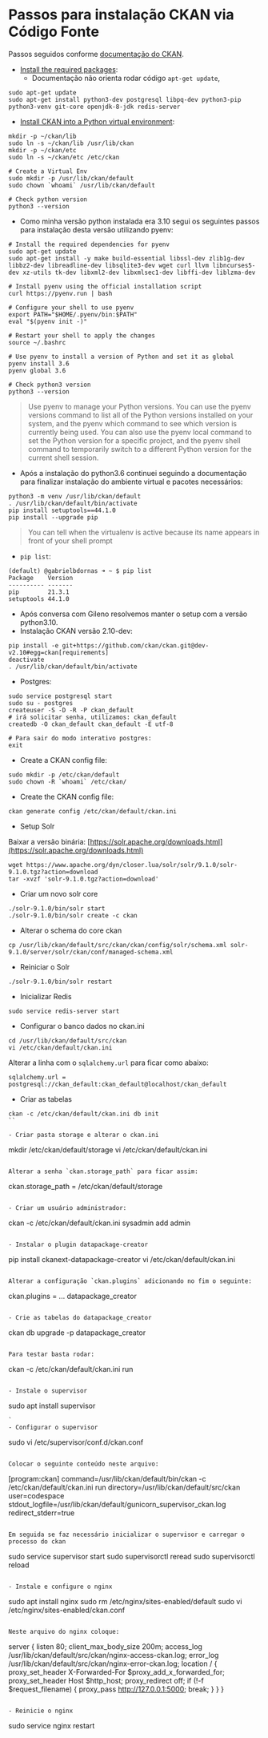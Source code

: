 # Passos para instalação CKAN via Código Fonte

Passos seguidos conforme [documentação do CKAN](https://docs.ckan.org/en/2.9/maintaining/installing/install-from-source.html#installing-ckan-from-source).

- [Install the required packages](https://docs.ckan.org/en/2.9/maintaining/installing/install-from-source.html#install-the-required-packages):
  - Documentação não orienta rodar código `apt-get update`, 

```
sudo apt-get update
sudo apt-get install python3-dev postgresql libpq-dev python3-pip python3-venv git-core openjdk-8-jdk redis-server
```

- [Install CKAN into a Python virtual environment](https://docs.ckan.org/en/2.9/maintaining/installing/install-from-source.html#install-ckan-into-a-python-virtual-environment):

```
mkdir -p ~/ckan/lib
sudo ln -s ~/ckan/lib /usr/lib/ckan
mkdir -p ~/ckan/etc
sudo ln -s ~/ckan/etc /etc/ckan

# Create a Virtual Env
sudo mkdir -p /usr/lib/ckan/default
sudo chown `whoami` /usr/lib/ckan/default

# Check python version
python3 --version
```

- Como minha versão python instalada era 3.10 segui os seguintes passos para instalação desta versão utilizando pyenv:

```
# Install the required dependencies for pyenv
sudo apt-get update
sudo apt-get install -y make build-essential libssl-dev zlib1g-dev libbz2-dev libreadline-dev libsqlite3-dev wget curl llvm libncurses5-dev xz-utils tk-dev libxml2-dev libxmlsec1-dev libffi-dev liblzma-dev

# Install pyenv using the official installation script
curl https://pyenv.run | bash

# Configure your shell to use pyenv
export PATH="$HOME/.pyenv/bin:$PATH"
eval "$(pyenv init -)"

# Restart your shell to apply the changes
source ~/.bashrc

# Use pyenv to install a version of Python and set it as global
pyenv install 3.6
pyenv global 3.6

# Check python3 version
python3 --version
```
> Use pyenv to manage your Python versions. You can use the pyenv versions command to list all of the Python versions installed on your system, and the pyenv which command to see which version is currently being used. You can also use the pyenv local command to set the Python version for a specific project, and the pyenv shell command to temporarily switch to a different Python version for the current shell session.

- Após a instalação do python3.6 continuei seguindo a documentação para finalizar instalação do ambiente virtual e pacotes necessários:

```
python3 -m venv /usr/lib/ckan/default
. /usr/lib/ckan/default/bin/activate
pip install setuptools==44.1.0
pip install --upgrade pip
```

> You can tell when the virtualenv is active because its name appears in front of your shell prompt

- `pip list`:

```
(default) @gabrielbdornas ➜ ~ $ pip list
Package    Version
---------- -------
pip        21.3.1
setuptools 44.1.0
```

- Após conversa com Gileno resolvemos manter o setup com a versão python3.10.
- Instalação CKAN versão 2.10-dev:

```
pip install -e git+https://github.com/ckan/ckan.git@dev-v2.10#egg=ckan[requirements]
deactivate
. /usr/lib/ckan/default/bin/activate
```

- Postgres:

```
sudo service postgresql start
sudo su - postgres
createuser -S -D -R -P ckan_default
# irá solicitar senha, utilizamos: ckan_default
createdb -O ckan_default ckan_default -E utf-8

# Para sair do modo interativo postgres:
exit
```

- Create a CKAN config file:

```
sudo mkdir -p /etc/ckan/default
sudo chown -R `whoami` /etc/ckan/
```

- Create the CKAN config file:

```
ckan generate config /etc/ckan/default/ckan.ini
```

- Setup Solr

Baixar a versão binária: [https://solr.apache.org/downloads.html](https://solr.apache.org/downloads.html)

```
wget https://www.apache.org/dyn/closer.lua/solr/solr/9.1.0/solr-9.1.0.tgz?action=download
tar -xvzf 'solr-9.1.0.tgz?action=download'
```

- Criar um novo solr core

```
./solr-9.1.0/bin/solr start
./solr-9.1.0/bin/solr create -c ckan
```

- Alterar o schema do core ckan

```
cp /usr/lib/ckan/default/src/ckan/ckan/config/solr/schema.xml solr-9.1.0/server/solr/ckan/conf/managed-schema.xml
```

- Reiniciar o Solr

```
./solr-9.1.0/bin/solr restart
```

- Inicializar Redis

```
sudo service redis-server start
```

- Configurar o banco dados no ckan.ini

```
cd /usr/lib/ckan/default/src/ckan
vi /etc/ckan/default/ckan.ini
```

Alterar a linha com o `sqlalchemy.url` para ficar como abaixo:

```
sqlalchemy.url = postgresql://ckan_default:ckan_default@localhost/ckan_default
```

- Criar as tabelas

```
ckan -c /etc/ckan/default/ckan.ini db init
``

- Criar pasta storage e alterar o ckan.ini

```
mkdir /etc/ckan/default/storage
vi /etc/ckan/default/ckan.ini
```

Alterar a senha `ckan.storage_path` para ficar assim:

```
ckan.storage_path = /etc/ckan/default/storage
```

- Criar um usuário administrador:

```
ckan -c /etc/ckan/default/ckan.ini sysadmin add admin
```

- Instalar o plugin datapackage-creator

```
pip install ckanext-datapackage-creator
vi /etc/ckan/default/ckan.ini
```

Alterar a configuração `ckan.plugins` adicionando no fim o seguinte:

```
ckan.plugins = ... datapackage_creator
```

- Crie as tabelas do datapackage_creator

```
ckan db upgrade -p datapackage_creator
```

Para testar basta rodar:

```
ckan -c /etc/ckan/default/ckan.ini run
```

- Instale o supervisor

```
sudo apt install supervisor
```
`
- Configurar o supervisor

```
sudo vi /etc/supervisor/conf.d/ckan.conf
```

Colocar o seguinte conteúdo neste arquivo:

```
[program:ckan]
command=/usr/lib/ckan/default/bin/ckan -c /etc/ckan/default/ckan.ini run
directory=/usr/lib/ckan/default/src/ckan
user=codespace
stdout_logfile=/usr/lib/ckan/default/gunicorn_supervisor_ckan.log
redirect_stderr=true
```

Em seguida se faz necessário inicializar o supervisor e carregar o processo do ckan

```
sudo service supervisor start
sudo supervisorctl reread
sudo supervisorctl reload
```

- Instale e configure o nginx

```
sudo apt install nginx
sudo rm /etc/nginx/sites-enabled/default
sudo vi /etc/nginx/sites-enabled/ckan.conf
```

Neste arquivo do nginx coloque:

```
server {
    listen 80;
    client_max_body_size 200m;
    access_log /usr/lib/ckan/default/src/ckan/nginx-access-ckan.log;
    error_log /usr/lib/ckan/default/src/ckan/nginx-error-ckan.log;
    location / {
        proxy_set_header X-Forwarded-For $proxy_add_x_forwarded_for;
        proxy_set_header Host $http_host;
        proxy_redirect off;
        if (!-f $request_filename) {
            proxy_pass http://127.0.0.1:5000;
            break;
        }
    }
}
```

- Reinicie o nginx

```
sudo service nginx restart
```







